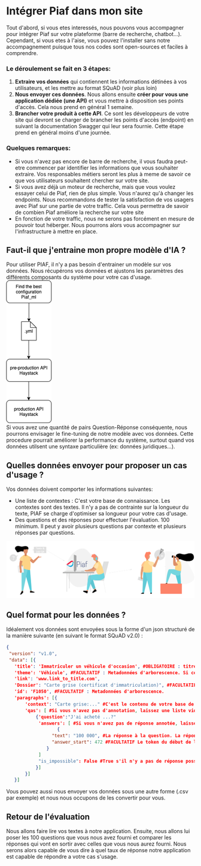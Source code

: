 # Intégrer Piaf dans mon site

Tout d'abord, si vous etes interessés, nous pouvons vous accompagner  pour intégrer Piaf sur votre plateforme (barre de recherche, chatbot...). Cependant, si vous etes à l'aise, vous pouvez l'installer sans notre accompagnement puisque tous nos codes sont open-sources et faciles à comprendre.


### Le déroulement se fait en 3 étapes:
1. **Extraire vos données** qui contiennent les informations détinées à vos utilisateurs, et les mettre au format SQuAD (voir plus loin)
1. **Nous envoyer ces données**. Nous allons ensuite **créer pour vous une application dédiée (une API)** et vous mettre à disposition ses points d'accès. Cela nous prend en général 1 semaine.
1. **Brancher votre produit à cette API**. Ce sont les développeurs de votre site qui devront se charger de brancher les points d'accès (endpoint) en suivant la documentation Swagger qui leur sera fournie. Cette étape prend en général moins d'une journée.

### Quelques remarques:
- Si vous n'avez pas encore de barre de recherche, il vous faudra peut-etre commencer par identifier les informations que vous souhaiter extraire. Vos responsables métiers seront les plus à meme de savoir ce que vos utilisateurs souhaitent chercher sur votre site.
- Si vous avez déjà un moteur de recherche, mais que vous voulez essayer celui de Piaf, rien de plus simple. Vous n'aurez qu'à changer les endpoints. Nous recommandons de  tester la satisfaction de vos usagers avec Piaf sur une partie de votre traffic. Cela vous permettra de savoir de combien Piaf améliore la recherche sur votre site
- En fonction de votre traffic, nous ne serons pas forcément en mesure de pouvoir tout héberger. Nous pourrons alors vous accompagner sur l'infrastructure à mettre en place.


## Faut-il que j'entraine mon propre modèle d'IA ?
Pour utiliser PIAF, il n'y a pas besoin d'entrainer un modèle sur vos données. Nous récupérons vos données et ajustons les paramètres des différents composants du système pour votre cas d'usage.  
![architecture](../../assets/piaf/archi_piaf.png)  
Si vous avez une quantité de pairs Question-Réponse conséquente, nous pourrons envisager le fine-tuning de notre modèle avec vos données. Cette procedure pourrait améliorer la performance du système, surtout quand vos données utilsent une syntaxe particulière (ex: données juridiques...).

## Quelles données envoyer pour proposer un cas d'usage ?
Vos données doivent comporter les informations suivantes:
- Une liste de contextes : C'est votre base de connaissance. Les contextes sont des textes. Il n'y a pas de contrainte sur la longueur du texte, PIAF se charge d'optimiser sa longueur pour votre cas d'usage.  
- Des questions et des réponses pour effectuer l'évaluation. 100 minimum. Il peut y avoir plusieurs questions par contexte et plusieurs réponses par questions.  

![schema](../../assets/piaf/work_with_piaf_onboarding.png)

## Quel format pour les données ?
 Idéalement vos données sont envoyées sous la forme d'un json structuré de la manière suivante (en suivant le format SQuAD v2.0) :
 ```json
 {
  "version": "v1.0",
  "data": [{
    'title': 'Immatriculer un véhicule d'occasion', #OBLIGATOIRE : titre de votre chapitre (un chapitre peut contenir plusieurs contextes)
    'theme': 'Véhicule', #FACULTATIF : Metadonnées d'arborescence. Si ces données sont disponibles, elles peuvent améliorer les performances de PIAF en permettant à l'utilisateur de restreindre le champ de sa demande
    'link': 'www.link_to_title.com',
    'Dossier': "Carte grise (certificat d'immatriculation)", #FACULTATIF : Metadonnées d'arborescence. #FACULTATIF : Metadonnées d'arborescence.
    'id': 'F1050', #FACULTATIF : Metadonnées d'arborescence.
    'paragraphs': [{
        'context': "Carte grise:..." #C'est le contenu de votre base de connaissance
        'qas': [ #Si vous n'avez pas d'annotation, laissez une liste vide
            {'question':"J'ai acheté ...?"
             'answers': [ #Si vous n'avez pas de réponse annotée, laissez une liste vide
                    {
                  "text": "100 000", #La réponse à la question. La réponse se trouve dans le context. C'est un ensemble de mots continu
                  "answer_start": 472 #FACULTATIF Le token du début de la réponse.
                }
             ]
             "is_impossible": False #True s'il n'y a pas de réponse possible, ou pas de réponse annoté. False dans les autres cas.
            }]
        }]
    }]
 ```

Vous pouvez aussi nous envoyer vos données sous une autre forme (.csv par exemple) et nous nous occupons de les convertir pour vous.

## Retour de l'évaluation
Nous allons faire lire vos textes à notre application. Ensuite, nous allons lui poser les 100 questions que vous nous avez fourni et comparer les réponses qui vont en sortir avec celles que vous nous aurez fourni. Nous serons alors capable de vous dire à quel taux de réponse notre application est capable de répondre a votre cas s'usage.
